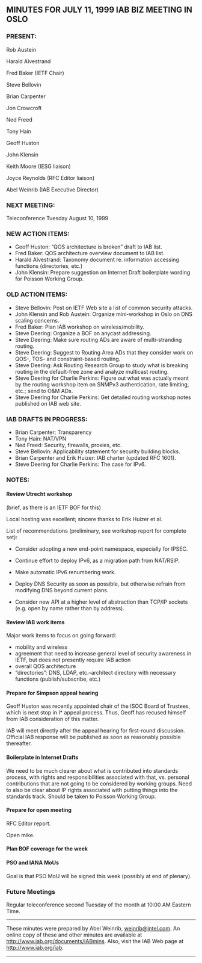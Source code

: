
MINUTES FOR JULY 11, 1999 IAB BIZ MEETING IN OSLO
-------------------------------------------------


### PRESENT:



 Rob Austein  

 Harald Alvestrand  

 Fred Baker (IETF Chair)  

 Steve Bellovin  

 Brian Carpenter  

 Jon Crowcroft  

 Ned Freed  

 Tony Hain  

 Geoff Huston  

 John Klensin  

 Keith Moore (IESG liaison)  

 Joyce Reynolds (RFC Editor liaison)  

Abel Weinrib (IAB Executive Director)

### NEXT MEETING:



Teleconference Tuesday August 10, 1999


### NEW ACTION ITEMS:


* Geoff Huston: “QOS architecture is broken” draft to IAB list.
* Fred Baker: QOS architecture overview document to IAB list.
* Harald Alvestrand: Taxonomy document re. information accessing functions (directories, etc.)
* John Klensin: Prepare suggestion on Internet Draft boilerplate wording for Poisson Working Group.


### OLD ACTION ITEMS:


* Steve Bellovin: Post on IETF Web site a list of common security attacks.
* John Klensin and Rob Austein: Organize mini-workshop in Oslo on DNS scaling concerns.
* Fred Baker: Plan IAB workshop on wireless/mobility.
* Steve Deering: Organize a BOF on anycast addressing.
* Steve Deering: Make sure routing ADs are aware of multi-stranding routing.
* Steve Deering: Suggest to Routing Area ADs that they consider work on QOS-, TOS- and constraint-based routing.
* Steve Deering: Ask Routing Research Group to study what is breaking routing in the default-free zone and analyze multicast routing.
* Steve Deering for Charlie Perkins: Figure out what was actually meant by the routing workshop item on SNMPv3 authentication, rate limiting, etc.; send to O&M ADs.
* Steve Deering for Charlie Perkins: Get detailed routing workshop notes published on IAB web site.


### IAB DRAFTS IN PROGRESS:


* Brian Carpenter: Transparency
* Tony Hain: NAT/VPN
* Ned Freed: Security, firewalls, proxies, etc.
* Steve Bellovin: Applicability statement for security building blocks.
* Brian Carpenter and Erik Huizer: IAB charter (updated RFC 1601).
* Steve Deering for Charlie Perkins: The case for IPv6.


### NOTES:


#### Review Utrecht workshop


(brief, as there is an IETF BOF for this)

 Local hosting was excellent; sincere thanks to Erik Huizer et al. 


 List of recommendations (preliminary, see workshop report for complete set):

- Consider adopting a new end-point namespace, especially for IPSEC. 
- Continue effort to deploy IPv6, as a migration path from NAT/RSIP.

- Make automatic IPv6 renumbering work.

- Deploy DNS Security as soon as possible, but otherwise refrain from modifying DNS beyond current plans.

- Consider new API at a higher level of abstraction than TCP/IP sockets (e.g. open by name rather than by address).

#### Review IAB work items

Major work items to focus on going forward:

- mobility and wireless
- agreement that need to increase general level of security awareness in IETF, but does not presently require IAB action
- overall QOS architecture
- “directories”: DNS, LDAP, etc.–architect directory with necessary functions (publish/subscribe, etc.)

#### Prepare for Simpson appeal hearing

Geoff Huston was recently appointed chair of the ISOC Board of Trustees, which is next stop in I\* appeal process. Thus, Geoff has recused himself from IAB consideration of this matter.


 IAB will meet directly after the appeal hearing for first-round discussion. Official IAB response will be published as soon as reasonably possible thereafter. 


#### Boilerplate in Internet Drafts

We need to be much clearer about what is contributed into standards process, with rights and responsibilities associated with that, vs. personal contributions that are not going to be considered by working groups. Need to also be clear about IP rights associated with putting things into the standards track. Should be taken to Poisson Working Group.


#### Prepare for open meeting


 RFC Editor report.  

Open mike.

#### Plan BOF coverage for the week


#### PSO and IANA MoUs

Goal is that PSO MoU will be signed this week (possibly at end of plenary).



### Future Meetings



Regular teleconference second Tuesday of the month at 10:00 AM Eastern Time.




---


These minutes were prepared by Abel Weinrib, weinrib@intel.com. An online copy of these and other minutes are available at http://www.iab.org/documents/IABmins. Also, visit the IAB Web page at http://www.iab.org/iab.




---


